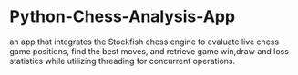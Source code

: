 # Python-Chess-Analysis-App
an app that integrates the Stockfish chess  engine to evaluate live chess game positions, find the best moves, and retrieve game win,draw and loss statistics while utilizing threading  for concurrent operations.
